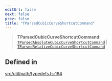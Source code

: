 ```yaml
---
editUrl: false
next: false
prev: false
title: "TParsedCubicCurveShortcutCommand"
---
```


> **TParsedCubicCurveShortcutCommand**: [`TParsedAbsoluteCubicCurveShortcutCommand`](/api/namespaces/util/type-aliases/tparsedabsolutecubiccurveshortcutcommand/) \| [`TParsedRelativeCubicCurveShortcutCommand`](/api/namespaces/util/type-aliases/tparsedrelativecubiccurveshortcutcommand/)

## Defined in

[src/util/path/typedefs.ts:184](https://github.com/fabricjs/fabric.js/blob/a0b4adf41e0a1fd81824114cedd4c32bfb8cac25/src/util/path/typedefs.ts#L184)
